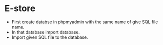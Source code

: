 # E-store 
- First create databse in phpmyadmin with the same name of give SQL file name. 
- In that database import database. 
- Import given SQL file to the database.
